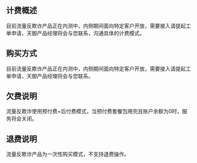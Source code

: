 ## 计费概述
目前流量反欺诈产品正在内测中，内侧期间面向特定客户开放，需要接入请提起工单申请，天御产品经理将会与您联系，沟通具体的计费模式。
## 购买方式
目前流量反欺诈产品正在内测中，内侧期间面向特定客户开放，需要接入请提起工单申请，天御产品经理将会与您联系。
## 欠费说明
流量反欺诈使用预付费+后付费模式，当预付费套餐包用完且账户余额为0时，服务将会关闭。
## 退费说明
流量反欺诈产品为一次性购买模式，不支持退费操作。